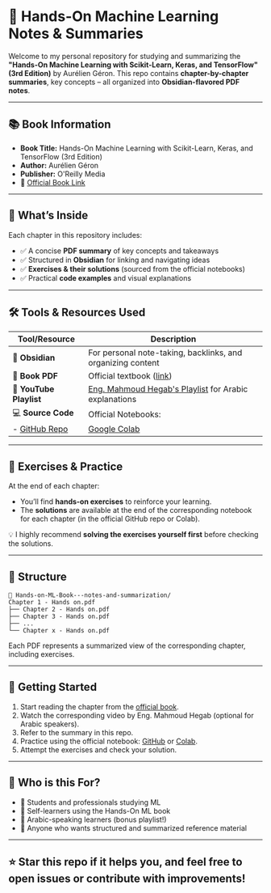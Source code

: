 # 📘 Hands-On Machine Learning Notes & Summaries

Welcome to my personal repository for studying and summarizing the **"Hands-On Machine Learning with Scikit-Learn, Keras, and TensorFlow" (3rd Edition)** by Aurélien Géron. This repo contains **chapter-by-chapter summaries**, key concepts – all organized into **Obsidian-flavored PDF notes**.

---

## 📚 Book Information

- **Book Title:** Hands-On Machine Learning with Scikit-Learn, Keras, and TensorFlow (3rd Edition)  
- **Author:** Aurélien Géron  
- **Publisher:** O'Reilly Media  
- 📖 [Official Book Link](https://www.oreilly.com/library/view/hands-on-machine-learning/9781492032632/)

---

## 🧠 What’s Inside

Each chapter in this repository includes:
- ✅ A concise **PDF summary** of key concepts and takeaways
- ✅ Structured in **Obsidian** for linking and navigating ideas
- ✅ **Exercises & their solutions** (sourced from the official notebooks)
- ✅ Practical **code examples** and visual explanations

---

## 🛠️ Tools & Resources Used

| Tool/Resource | Description |
|---------------|-------------|
| 🧠 **Obsidian** | For personal note-taking, backlinks, and organizing content |
| 📘 **Book PDF** | Official textbook ([link](https://www.oreilly.com/library/view/hands-on-machine-learning/9781492032632/)) |
| 🎥 **YouTube Playlist** | [Eng. Mahmoud Hegab's Playlist](https://youtube.com/playlist?list=PL1YWN9bMt3ODJnCNW1WqJ46tXVMCgdwTI&si=roz30oFIR8PMv92Q) for Arabic explanations |
| 💻 **Source Code** | Official Notebooks:  
  - [GitHub Repo](https://github.com/ageron/handson-ml3)  |  [Google Colab](https://colab.research.google.com/github/ageron/handson-ml3/blob/main/) 

---

## 🧪 Exercises & Practice

At the end of each chapter:
- You’ll find **hands-on exercises** to reinforce your learning.
- The **solutions** are available at the end of the corresponding notebook for each chapter (in the official GitHub repo or Colab).

💡 I highly recommend **solving the exercises yourself first** before checking the solutions.

---

## 📁 Structure
```
📂 Hands-on-ML-Book---notes-and-summarization/
Chapter 1 - Hands on.pdf
├── Chapter 2 - Hands on.pdf
├── Chapter 3 - Hands on.pdf
├── ...
└── Chapter x - Hands on.pdf
```
Each PDF represents a summarized view of the corresponding chapter, including exercises.

---

## 🚀 Getting Started

1. Start reading the chapter from the [official book](https://www.oreilly.com/library/view/hands-on-machine-learning/9781492032632/).
2. Watch the corresponding video by Eng. Mahmoud Hegab (optional for Arabic speakers).
3. Refer to the summary in this repo.
4. Practice using the official notebook: [GitHub](https://github.com/ageron/handson-ml3) or [Colab](https://colab.research.google.com/github/ageron/handson-ml3/blob/main/).
5. Attempt the exercises and check your solution.

---

## 🙋 Who is this For?

- 📌 Students and professionals studying ML
- 📌 Self-learners using the Hands-On ML book
- 📌 Arabic-speaking learners (bonus playlist!)
- 📌 Anyone who wants structured and summarized reference material

---

## ⭐ Star this repo if it helps you, and feel free to open issues or contribute with improvements!
